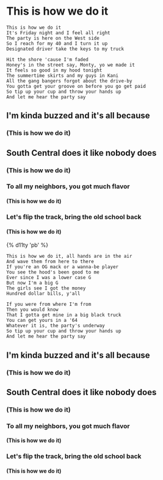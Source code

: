 # This is how we do it

<!-- let's use some small headers and code blocks this time -->

```
This is how we do it
It's Friday night and I feel all right
The party is here on the West side
So I reach for my 40 and I turn it up
Designated driver take the keys to my truck
```

```
Hit the shore 'cause I'm faded
Honey's in the street say, Monty, yo we made it
It feels so good in my hood tonight
The summertime skirts and my guys in Kani
All the gang bangers forgot about the drive-by
You gotta get your groove on before you go get paid
So tip up your cup and throw your hands up
And let me hear the party say
```

## I'm kinda buzzed and it's all because
### (This is how we do it)
## South Central does it like nobody does
### (This is how we do it)
### To all my neighbors, you got much flavor
#### (This is how we do it)
### Let's flip the track, bring the old school back
#### (This is how we do it)

{% d11ty 'pb' %}

```
This is how we do it, all hands are in the air
And wave them from here to there
If you're an OG mack or a wanna-be player
You see the hood's been good to me
Ever since I was a lower case G
But now I'm a big G
The girls see I got the money
Hundred dollar bills, y'all
```

```
If you were from where I'm from
Then you would know
That I gotta get mine in a big black truck
You can get yours in a '64
Whatever it is, the party's underway
So tip up your cup and throw your hands up
And let me hear the party say
```

## I'm kinda buzzed and it's all because
### (This is how we do it)
## South Central does it like nobody does
### (This is how we do it)
### To all my neighbors, you got much flavor
#### (This is how we do it)
### Let's flip the track, bring the old school back
#### (This is how we do it)